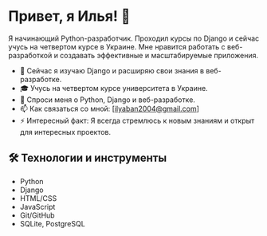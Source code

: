 # Привет, я Илья! 👋

Я начинающий Python-разработчик. Проходил курсы по Django и сейчас учусь на четвертом курсе в Украине. Мне нравится работать с веб-разработкой и создавать эффективные и масштабируемые приложения. 

- 🌱 Сейчас я изучаю Django и расширяю свои знания в веб-разработке.
- 🎓 Учусь на четвертом курсе университета в Украине.
- 💬 Спроси меня о Python, Django и веб-разработке.
- 📫 Как связаться со мной: [ilyaban2004@gmail.com]
- ⚡ Интересный факт: Я всегда стремлюсь к новым знаниям и открыт для интересных проектов.

## 🛠 Технологии и инструменты
- Python
- Django
- HTML/CSS
- JavaScript
- Git/GitHub
- SQLite, PostgreSQL
